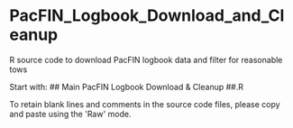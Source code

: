 # PacFIN_Logbook_Download_and_Cleanup
R source code to download PacFIN logbook data and filter for reasonable tows

Start with:  ## Main PacFIN Logbook Download & Cleanup  ##.R

To retain blank lines and comments in the source code files, please copy and paste using the 'Raw' mode.
